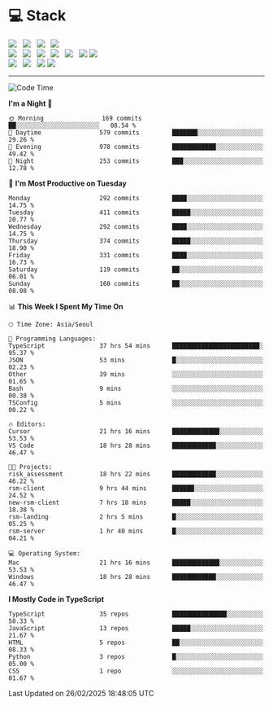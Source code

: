 <h1>💻 Stack</h1>
<div>
 <!-- badge : https://shields.io/ -->
 <!-- icon : https://simpleicons.org/?q=Get -->
 <img src="https://img.shields.io/badge/HTML5-e74c3c?style=flat-square&logo=HTML5&logoColor=white"/> &nbsp 
 <img src="https://img.shields.io/badge/CSS3-0A84FF?style=flat-square&logo=CSS3&logoColor=white"/> &nbsp 
 <img src="https://img.shields.io/badge/JavaScript-FFCD11?style=flat-square&logo=JavaScript&logoColor=white"/> &nbsp 
 <img src="https://img.shields.io/badge/TypeScript-3075C0?style=flat-square&logo=TypeScript&logoColor=white"/>
 <br/>
 <img src="https://img.shields.io/badge/Next-000000?style=flat-square&logo=nextdotjs&logoColor=white"/> &nbsp 
 <img src="https://img.shields.io/badge/React-00BCF6?style=flat-square&logo=React&logoColor=white"/> &nbsp 
 <img src="https://img.shields.io/badge/Redux-764ABC?style=flat-square&logo=Redux&logoColor=white"/> &nbsp
 <img src="https://img.shields.io/badge/Recoil-3578E5?style=flat-square&logo=recoil&logoColor=white"/> &nbsp
 <img src="https://img.shields.io/badge/React-Query-FF4154?style=flat-square&logo=reactquery&logoColor=white"/> &nbsp 
 <img src="https://img.shields.io/badge/styled%2Dcomponents-DB7093?style=flat-square&logo=styled%2Dcomponents&logoColor=white"/>
 <img src="https://img.shields.io/badge/CSS Modules-000000?style=flat-square&logo=CSS Modules&logoColor=white"/> &nbsp 
 <br/>
 <img src="https://img.shields.io/badge/Node-339933?style=flat-square&logo=Node.js&logoColor=white"/> &nbsp 
 <img src="https://img.shields.io/badge/Express-000000?style=flat-square&logo=Express&logoColor=white"/> &nbsp 
 <img src="https://img.shields.io/badge/MongoDB-47A248?style=flat-square&logo=MongoDB&logoColor=white"/>
 <img src="https://img.shields.io/badge/MariaDB-003545?style=flat-square&logo=mariadb&logoColor=white"/>
</div>

<hr>

<!--START_SECTION:waka-->
![Code Time](http://img.shields.io/badge/Code%20Time-2%2C144%20hrs%2017%20mins-blue)

**I'm a Night 🦉** 

```text
🌞 Morning                169 commits         ██░░░░░░░░░░░░░░░░░░░░░░░   08.54 % 
🌆 Daytime                579 commits         ███████░░░░░░░░░░░░░░░░░░   29.26 % 
🌃 Evening                978 commits         ████████████░░░░░░░░░░░░░   49.42 % 
🌙 Night                  253 commits         ███░░░░░░░░░░░░░░░░░░░░░░   12.78 % 
```
📅 **I'm Most Productive on Tuesday** 

```text
Monday                   292 commits         ████░░░░░░░░░░░░░░░░░░░░░   14.75 % 
Tuesday                  411 commits         █████░░░░░░░░░░░░░░░░░░░░   20.77 % 
Wednesday                292 commits         ████░░░░░░░░░░░░░░░░░░░░░   14.75 % 
Thursday                 374 commits         █████░░░░░░░░░░░░░░░░░░░░   18.90 % 
Friday                   331 commits         ████░░░░░░░░░░░░░░░░░░░░░   16.73 % 
Saturday                 119 commits         ██░░░░░░░░░░░░░░░░░░░░░░░   06.01 % 
Sunday                   160 commits         ██░░░░░░░░░░░░░░░░░░░░░░░   08.08 % 
```


📊 **This Week I Spent My Time On** 

```text
🕑︎ Time Zone: Asia/Seoul

💬 Programming Languages: 
TypeScript               37 hrs 54 mins      ████████████████████████░   95.37 % 
JSON                     53 mins             █░░░░░░░░░░░░░░░░░░░░░░░░   02.23 % 
Other                    39 mins             ░░░░░░░░░░░░░░░░░░░░░░░░░   01.65 % 
Bash                     9 mins              ░░░░░░░░░░░░░░░░░░░░░░░░░   00.38 % 
TSConfig                 5 mins              ░░░░░░░░░░░░░░░░░░░░░░░░░   00.22 % 

🔥 Editors: 
Cursor                   21 hrs 16 mins      █████████████░░░░░░░░░░░░   53.53 % 
VS Code                  18 hrs 28 mins      ████████████░░░░░░░░░░░░░   46.47 % 

🐱‍💻 Projects: 
risk_assessment          18 hrs 22 mins      ████████████░░░░░░░░░░░░░   46.22 % 
rsm-client               9 hrs 44 mins       ██████░░░░░░░░░░░░░░░░░░░   24.52 % 
new-rsm-client           7 hrs 18 mins       █████░░░░░░░░░░░░░░░░░░░░   18.38 % 
rsm-landing              2 hrs 5 mins        █░░░░░░░░░░░░░░░░░░░░░░░░   05.25 % 
rsm-server               1 hr 40 mins        █░░░░░░░░░░░░░░░░░░░░░░░░   04.21 % 

💻 Operating System: 
Mac                      21 hrs 16 mins      █████████████░░░░░░░░░░░░   53.53 % 
Windows                  18 hrs 28 mins      ████████████░░░░░░░░░░░░░   46.47 % 
```

**I Mostly Code in TypeScript** 

```text
TypeScript               35 repos            ███████████████░░░░░░░░░░   58.33 % 
JavaScript               13 repos            █████░░░░░░░░░░░░░░░░░░░░   21.67 % 
HTML                     5 repos             ██░░░░░░░░░░░░░░░░░░░░░░░   08.33 % 
Python                   3 repos             █░░░░░░░░░░░░░░░░░░░░░░░░   05.00 % 
CSS                      1 repo              ░░░░░░░░░░░░░░░░░░░░░░░░░   01.67 % 
```




 Last Updated on 26/02/2025 18:48:05 UTC
<!--END_SECTION:waka-->
